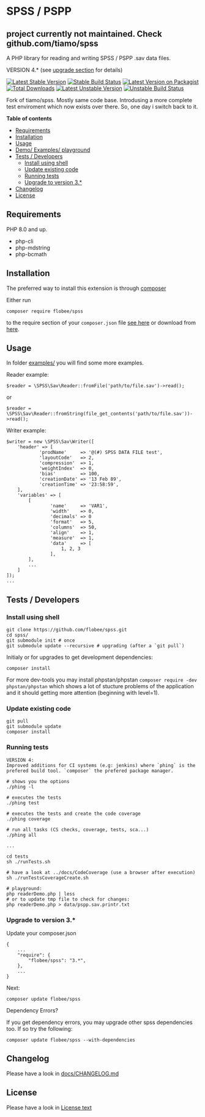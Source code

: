 # SPSS / PSPP

## project currently not maintained. Check github.com/tiamo/spss

A PHP library for reading and writing SPSS / PSPP .sav data files.

VERSION 4.* (see [upgrade section](#upgrade-to-version-3) for details)

[![Latest Stable Version](https://poser.pugx.org/flobee/spss/v)](//packagist.org/packages/flobee/spss)
[![Stable Build Status](https://travis-ci.com/flobee/spss.svg?branch=stable)](https://travis-ci.com/flobee/spss/branches?stable)
[![Latest Version on Packagist](https://img.shields.io/packagist/v/flobee/spss.svg?style=flat-square)](https://packagist.org/packages/flobee/spss)
[![Total Downloads](https://img.shields.io/packagist/dt/flobee/spss.svg?style=flat-square)](https://packagist.org/packages/flobee/spss)
[![Latest Unstable Version](https://poser.pugx.org/flobee/spss/v/unstable)](//packagist.org/packages/flobee/spss)
[![Unstable Build Status](https://travis-ci.com/flobee/spss.svg?branch=unstable)](https://travis-ci.com/flobee/spss/branches?unstable)


Fork of tiamo/spss. Mostly same code base. Introdusing a more complete test enviroment
which now exists over there. So, one day i switch back to it.


<!-- START doctoc generated TOC please keep comment here to allow auto update -->
<!-- DON'T EDIT THIS SECTION, INSTEAD RE-RUN doctoc TO UPDATE -->
**Table of contents**

+ [Requirements](#requirements)
+ [Installation](#installation)
+ [Usage](#usage)
+ [Demo/ Examples/ playground](#demo-examples-playground)
+ [Tests / Developers](#tests--developers)
  + [Install using shell](#install-using-shell)
  + [Update existing code](#update-existing-code)
  + [Running tests](#running-tests)
  + [Upgrade to version 3.*](#upgrade-to-version-3)
+ [Changelog](#changelog)
+ [License](#license)

<!-- END doctoc generated TOC please keep comment here to allow auto update -->



## Requirements

PHP 8.0 and up.

+ php-cli
+ php-mdstring
+ php-bcmath


## Installation

The preferred way to install this extension is through [composer](http://getcomposer.org/download/)

Either run

    composer require flobee/spss

to the require section of your `composer.json` file [see here](https://packagist.org/packages/flobee/spss)
or download from [here](https://github.com/flobee/spss/releases).



## Usage

In folder [examples/](/examples/) you will find some more examples.

Reader example:

    $reader = \SPSS\Sav\Reader::fromFile('path/to/file.sav')->read();

or

    $reader = \SPSS\Sav\Reader::fromString(file_get_contents('path/to/file.sav'))->read();


Writer example:

    $writer = new \SPSS\Sav\Writer([
        'header' => [
                'prodName'     => '@(#) SPSS DATA FILE test',
                'layoutCode'   => 2,
                'compression'  => 1,
                'weightIndex'  => 0,
                'bias'         => 100,
                'creationDate' => '13 Feb 89',
                'creationTime' => '23:58:59',
        ],
        'variables' => [
            [
                    'name'     => 'VAR1',
                    'width'    => 0,
                    'decimals' => 0
                    'format'   => 5,
                    'columns'  => 50,
                    'align'    => 1,
                    'measure'  => 1,
                    'data'     => [
                        1, 2, 3
                    ],
            ],
            ...
        ]
    ]);
    ...



## Tests / Developers

### Install using shell

    git clone https://github.com/flobee/spss.git
    cd spss/
    git submodule init # once
    git submodule update --recursive # upgrading (after a `git pull`)

Initialy or for upgrades to get development dependencies:

    composer install

For more dev-tools you may install phpstan/phpstan `composer require -dev phpstan/phpstan`
which shows a lot of stucture problems of the application and it should getting more
attention (beginning with level=1).


### Update existing code

    git pull
    git submodule update
    composer install


### Running tests

    VERSION 4:
    Improved additions for CI systems (e.g: jenkins) where `phing` is the
    prefered build tool. `composer` the prefered package manager.

    # shows you the options
    ./phing -l

    # executes the tests
    ./phing test

    # executes the tests and create the code coverage
    ./phing coverage

    # run all tasks (CS checks, coverage, tests, sca...)
    ./phing all

    ...

    cd tests
    sh ./runTests.sh

    # have a look at ../docs/CodeCoverage (use a browser after execution)
    sh ./runTestsCoverageCreate.sh

    # playground:
    php readerDemo.php | less
    # or to update tmp file to check for changes:
    php readerDemo.php > data/pspp.sav.printr.txt


### Upgrade to version 3.*

Update your composer.json

    {
        ...
        "require": {
            "flobee/spss": "3.*",
        },
        ...
    }

Next:

    composer update flobee/spss

Dependency Errors?

If you get dependency errors, you may upgrade other spss dependencies too.
If so try the following:

    composer update flobee/spss --with-dependencies



## Changelog

Please have a look in [docs/CHANGELOG.md](docs/CHANGELOG.md)



## License

Please have a look in [License text](LICENSE.md)
